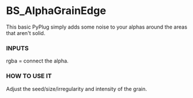 # BS_AlphaGrainEdge

This basic PyPlug simply adds some noise to your alphas around the areas that aren't solid.


### INPUTS
rgba = connect the alpha.


### HOW TO USE IT
Adjust the seed/size/irregularity and intensity of the grain.

